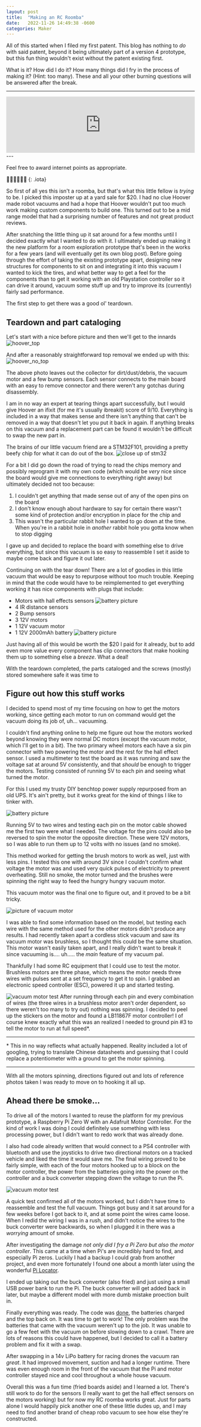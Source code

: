 ```yaml
---
layout: post
title:  "Making an RC Roomba"
date:   2022-11-26 14:49:38 -0600
categories: Maker
---
```


All of this started when I filed my first patent. This blog has nothing to _do_ with said patent, beyond it being ultimately part of a version 4 prototype, but this fun thing wouldn't exist without the patent existing first. 

What is it? How did I do it? How many things did I fry in the process of making it? (Hint: too many). These and all your other burning questions will be answered after the break.

----

<iframe width="100%" src="https://www.youtube.com/embed/Bek-pxtkyso" frameborder="0" allowfullscreen></iframe>
---


Feel free to award internet points as appropriate.

👏👏👏👏👏👏
{: .iota}

So first of all yes this isn't a roomba, but that's what this little fellow is _trying_ to be. I picked this imposter up at a yard sale for $20. I had no clue Hoover made robot vacuums and had a hope that Hoover wouldn't put too much work making custom components to build one. This turned out to be a mid range model that had a surprising number of features and not great product reviews. 

After snatching the little thing up it sat around for a few months until I decided exactly what I wanted to do with it. I ultimately ended up making it the new platform for a room exploration prototype that's been in the works for a few years (and will eventually get its own blog post). Before going through the effort of taking the existing prototype apart, designing new structures for components to sit on and integrating it into this vacuum I wanted to kick the tires, and what better way to get a feel for the components than to get it working with an old Playstation controller so it can drive it around, vacuum some stuff up and try to improve its (currently) fairly sad performance. 

The first step to get there was a good ol' teardown.

## Teardown and part cataloging

Let's start with a nice before picture and then we'll get to the innards
![hoover_top](/assets/images/hoover_top.png)

And after a reasonably straightforward top removal we ended up with this:
![hoover_no_top](/assets/images/hoover_no_top.png)

The above photo leaves out the collector for dirt/dust/debris, the vacuum motor and a few bump sensors. Each sensor connects to the main board with an easy to remove connector and there weren't any gotchas during disassembly. 

I am in no way an expert at tearing things apart successfully, but I would give Hoover an ifixit (for me it's usually ibreakit) score of 9/10. Everything is included in a way that makes sense and there isn't anything that can't be removed in a way that doesn't let you put it back in again. If anything breaks on this vacuum and a replacement part can be found it wouldn't be difficult to swap the new part in. 

The brains of our little vacuum friend are a STM32F101, providing a pretty beefy chip for what it can do out of the box. 
![close up of stm32](/assets/images/stm_closeup.png)

For a bit I did go down the road of trying to read the chips memory and possibly reprogram it with my own code (which would be _very_ nice since the board would give me connections to everything right away) but ultimately decided not too because:    

1) I couldn't get anything that made sense out of any of the open pins on the board   
2) I don't know enough about hardware to say for certain there wasn't some kind of protection and/or encryption in place for the chip and   
3) This wasn't the particular rabbit hole I wanted to go down at the time. When you're in a rabbit hole in _another_ rabbit hole you gotta know when to stop digging  

I gave up and decided to replace the board with something else to drive everything, but since this vacuum is so easy to reassemble I set it aside to maybe come back and figure it out later. 


Continuing on with the tear down! There are a lot of goodies in this little vacuum that would be easy to repurpose without too much trouble. Keeping in mind that the code would have to be reimplemented to get everything working it has nice components with plugs that include: 
- Motors with hall effects sensors 
![battery picture](/assets/images/motor_hall_effect.png)
- 4 IR distance sensors 
- 2 Bump sensors
- 3 12V motors 
- 1 12V vacuum motor
- 1 12V 2000mAh battery
![battery picture](/assets/images/hoover_battery.png)

Just having all of this would be worth the $20 I paid for it already, but to add even more value every component has clip connectors that make hooking them up to something else a _breeze_. What a deal!

With the teardown completed, the parts cataloged and the screws (mostly) stored somewhere safe it was time to 

## Figure out how this stuff works
I decided to spend most of my time focusing on how to get the motors working, since getting each motor to run on command would get the vacuum doing its job of, uh... vacuuming. 

I couldn't find anything online to help me figure out how the motors worked beyond knowing they were normal DC motors (except the vacuum motor, which I'll get to in a bit). The two primary wheel motors each have a six pin connector with two powering the motor and the rest for the hall effect sensor. I used a multimeter to test the board as it was running and saw the voltage sat at around 5V consistently, and that _should_ be enough to trigger the motors. Testing consisted of running 5V to each pin and seeing what turned the motor.  

For this I used my trusty DIY benchtop power supply repurposed from an old UPS. It's ain't pretty, but it works great for the kind of things I like to tinker with.

![battery picture](/assets/images/hey_it_does_a_good_job.png)

Running 5V to two wires and testing each pin on the motor cable showed me the first two were what I needed. The voltage for the pins could also be reversed to spin the motor the opposite direction. These were 12V motors, so I was able to run them up to 12 volts with no issues (and no smoke).

This method worked for getting the brush motors to work as well, just with less pins. I tested this one with around 3V since I couldn't confirm what voltage the motor was and used very quick pulses of electricity to prevent overheating. Still no smoke, the motor turned and the brushes were spinning the right way to feed the hungry hungry vacuum motor. 

This vacuum motor was the final one to figure out, and it proved to be a bit tricky. 


![picture of vacuum motor](/assets/images/vacuum_motor.png)

I was able to find some information based on the model, but testing each wire with the same method used for the other motors didn't produce any results. I had recently taken apart a cordless stick vacuum and saw its vacuum motor was brushless, so I thought this could be the same situation. This motor wasn't easily taken apart, and I really didn't want to break it since vacuuming is…. uh….. the _main_ feature of my vacuum pal. 

Thankfully I had some RC equipment that I could use to test the motor. Brushless motors are three phase, which means the motor needs three wires with pulses sent at a set frequency to get it to spin. I grabbed an electronic speed controller (ESC), powered it up and started testing. 

![vacuum motor test](/assets/images/vacuum_motor_test.png)
After running through each pin and every combination of wires (the three wires in a brushless motor aren't order dependent, so there weren't too many to try out) nothing was spinning. I decided to peel up the stickers on the motor and found a LB11867F motor controller! I of course knew exactly what this was an realized I needed to ground pin #3 to tell the motor to run at full speed*.

---
\* This in no way reflects what actually happened. Reality included a lot of googling, trying to translate Chinese datasheets and guessing that I could replace a potentiometer with a ground to get the motor spinning.

---

With all the motors spinning, directions figured out and lots of reference photos taken I was ready to move on to hooking it all up. 

## Ahead there be smoke...

To drive all of the motors I wanted to reuse the platform for my previous prototype, a Raspberry Pi Zero W with an Adafruit Motor Controller. For the kind of work I was doing I could definitely use something with less processing power, but I didn't want to redo work that was already done. 

I also had code already written that would connect to a PS4 controller with bluetooth and use the joysticks to drive two directional motors on a tracked vehicle and liked the time it would save me. The final wiring proved to be fairly simple, with each of the four motors hooked up to a block on the motor controller, the power from the batteries going into the power on the controller and a buck converter stepping down the voltage to run the Pi. 

![vacuum motor test](/assets/images/three_motor_test.png)

A quick test confirmed all of the motors worked, but I didn't have time to reassemble and test the full vacuum. Things got busy and it sat around for a few weeks before I got back to it, and at some point the wires came loose. When I redid the wiring I was in a rush, and didn't notice the wires to the buck converter were backwards, so when I plugged it in there was a _worrying_ amount of smoke. 

After investigating the damage _not only did I fry a Pi Zero but also the motor controller_. This came at a time when Pi's are incredibly hard to find, and especially Pi zeros. Luckily I had a backup I could grab from another project, and even more fortunately I found one about a month later using the wonderful [Pi Locator](https://rpilocator.com/). 

I ended up taking out the buck converter (also fried) and just using a small USB power bank to run the Pi. The buck converter will get added back in later, but maybe a different model with more dumb mistake proection built in.

Finally everything was ready. The code was [done](https://github.com/lmatte7/hoover_rc/blob/main/run.py), the batteries charged and the top back on. It was time to get to work! The only problem was the batteries that came with the vacuum weren't up to the job. It was unable to go a few feet with the vacuum on before slowing down to a crawl. There are lots of reasons this could have happened, but I decided to call it a battery problem and fix it with a swap. 

After swapping in a 14v LiPo battery for racing drones the vacuum ran _great_. It had improved movement, suction and had a longer runtime. There was even enough room in the front of the vacuum that the Pi and motor controller stayed nice and cool throughout a whole house vacuum. 

Overall this was a fun time (fried boards aside) and I learned a lot. There's still work to do for the sensors (I really want to get the hall effect sensors on the motors working) but for now my RC roomba works great. Just for parts alone I would happily pick another one of these little dudes up, and I may need to find another brand of cheap robo vacuum to see how else they're constructed. 
